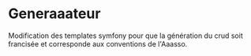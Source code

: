 # Generaaateur
Modification des templates symfony pour que la génération du crud soit francisée et corresponde aux conventions de l'Aaasso.
